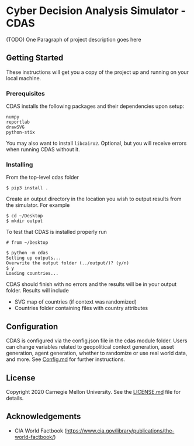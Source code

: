 # Cyber Decision Analysis Simulator - CDAS

(TODO) One Paragraph of project description goes here

## Getting Started

These instructions will get you a copy of the project up and running on your local machine.

### Prerequisites

CDAS installs the following packages and their dependencies upon setup:

```
numpy
reportlab
drawSVG
python-stix
```

You may also want to install ```libcairo2```. Optional, but you will receive errors when running CDAS without it.

### Installing

From the top-level cdas folder

```
$ pip3 install .
```

Create an output directory in the location you wish to output results from the simulator. For example

```
$ cd ~/Desktop 
$ mkdir output
```

To test that CDAS is installed properly run

```
# from ~/Desktop 

$ python -m cdas
Setting up outputs...
Overwrite the output folder (../output/)? (y/n)
$ y
Loading countries...
```

CDAS should finish with no errors and the results will be in your output folder. Results will include
- SVG map of countries (if context was randomized)
- Countries folder containing files with country attributes

## Configuration

CDAS is configured via the config.json file in the cdas module folder. Users can change variables related to geopolitical context generation, asset generation, agent generation, whether to randomize or use real world data, and more. See [Config.md](Config.md) for further instructions.

## License

Copyright 2020 Carnegie Mellon University. See the [LICENSE.md](LICENSE.md) file for details.

## Acknowledgements

* CIA World Factbook (https://www.cia.gov/library/publications/the-world-factbook/)